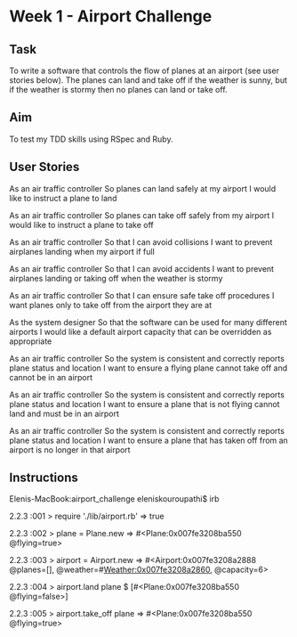 Week 1 - Airport Challenge
=================

Task
---------
To write a software that controls the flow of planes at an airport (see user stories below). The planes can land and take off if the weather is sunny, but if the weather is stormy then no planes can land or take off. 

Aim
---------

To test my TDD skills using RSpec and Ruby. 


User Stories
---------

As an air traffic controller
So planes can land safely at my airport
I would like to instruct a plane to land

As an air traffic controller
So planes can take off safely from my airport
I would like to instruct a plane to take off

As an air traffic controller
So that I can avoid collisions
I want to prevent airplanes landing when my airport if full

As an air traffic controller
So that I can avoid accidents
I want to prevent airplanes landing or taking off when the weather is stormy

As an air traffic controller
So that I can ensure safe take off procedures
I want planes only to take off from the airport they are at

As the system designer
So that the software can be used for many different airports
I would like a default airport capacity that can be overridden as appropriate

As an air traffic controller
So the system is consistent and correctly reports plane status and location
I want to ensure a flying plane cannot take off and cannot be in an airport

As an air traffic controller
So the system is consistent and correctly reports plane status and location
I want to ensure a plane that is not flying cannot land and must be in an airport

As an air traffic controller
So the system is consistent and correctly reports plane status and location
I want to ensure a plane that has taken off from an airport is no longer in that airport

Instructions
---------

Elenis-MacBook:airport_challenge eleniskouroupathi$ irb

2.2.3 :001 > require './lib/airport.rb'
=> true 

2.2.3 :002 > plane = Plane.new
=> #<Plane:0x007fe3208ba550 @flying=true> 

2.2.3 :003 > airport = Airport.new
=> #<Airport:0x007fe3208a2888 @planes=[], @weather=#<Weather:0x007fe3208a2860>, @capacity=6> 

2.2.3 :004 > airport.land plane
$ [#<Plane:0x007fe3208ba550 @flying=false>] 

2.2.3 :005 > airport.take_off plane
=> #<Plane:0x007fe3208ba550 @flying=true>
